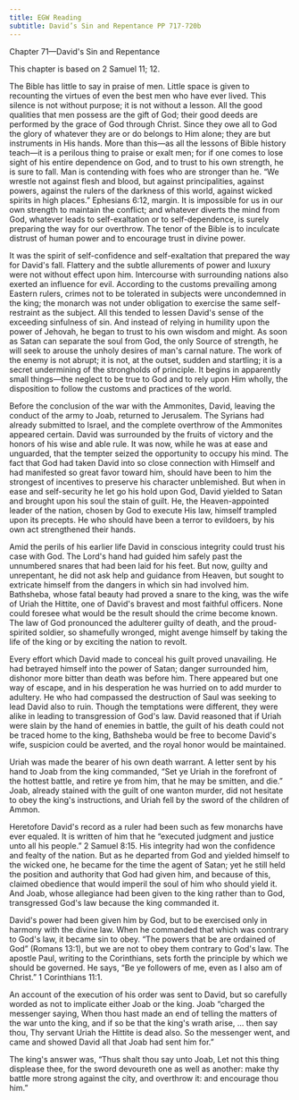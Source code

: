 ```yaml
---
title: EGW Reading
subtitle: David’s Sin and Repentance PP 717-720b
---
```


Chapter 71—David's Sin and Repentance

This chapter is based on 2 Samuel 11; 12.

The Bible has little to say in praise of men. Little space is given to recounting the virtues of even the best men who have ever lived. This silence is not without purpose; it is not without a lesson. All the good qualities that men possess are the gift of God; their good deeds are performed by the grace of God through Christ. Since they owe all to God the glory of whatever they are or do belongs to Him alone; they are but instruments in His hands. More than this—as all the lessons of Bible history teach—it is a perilous thing to praise or exalt men; for if one comes to lose sight of his entire dependence on God, and to trust to his own strength, he is sure to fall. Man is contending with foes who are stronger than he. “We wrestle not against flesh and blood, but against principalities, against powers, against the rulers of the darkness of this world, against wicked spirits in high places.” Ephesians 6:12, margin. It is impossible for us in our own strength to maintain the conflict; and whatever diverts the mind from God, whatever leads to self-exaltation or to self-dependence, is surely preparing the way for our overthrow. The tenor of the Bible is to inculcate distrust of human power and to encourage trust in divine power.

It was the spirit of self-confidence and self-exaltation that prepared the way for David's fall. Flattery and the subtle allurements of power and luxury were not without effect upon him. Intercourse with surrounding nations also exerted an influence for evil. According to the customs prevailing among Eastern rulers, crimes not to be tolerated in subjects were uncondemned in the king; the monarch was not under obligation to exercise the same self-restraint as the subject. All this tended to lessen David's sense of the exceeding sinfulness of sin. And instead of relying in humility upon the power of Jehovah, he began to trust to his own wisdom and might. As soon as Satan can separate the soul from God, the only Source of strength, he will seek to arouse the unholy desires of man's carnal nature. The work of the enemy is not abrupt; it is not, at the outset, sudden and startling; it is a secret undermining of the strongholds of principle. It begins in apparently small things—the neglect to be true to God and to rely upon Him wholly, the disposition to follow the customs and practices of the world.

Before the conclusion of the war with the Ammonites, David, leaving the conduct of the army to Joab, returned to Jerusalem. The Syrians had already submitted to Israel, and the complete overthrow of the Ammonites appeared certain. David was surrounded by the fruits of victory and the honors of his wise and able rule. It was now, while he was at ease and unguarded, that the tempter seized the opportunity to occupy his mind. The fact that God had taken David into so close connection with Himself and had manifested so great favor toward him, should have been to him the strongest of incentives to preserve his character unblemished. But when in ease and self-security he let go his hold upon God, David yielded to Satan and brought upon his soul the stain of guilt. He, the Heaven-appointed leader of the nation, chosen by God to execute His law, himself trampled upon its precepts. He who should have been a terror to evildoers, by his own act strengthened their hands.

Amid the perils of his earlier life David in conscious integrity could trust his case with God. The Lord's hand had guided him safely past the unnumbered snares that had been laid for his feet. But now, guilty and unrepentant, he did not ask help and guidance from Heaven, but sought to extricate himself from the dangers in which sin had involved him. Bathsheba, whose fatal beauty had proved a snare to the king, was the wife of Uriah the Hittite, one of David's bravest and most faithful officers. None could foresee what would be the result should the crime become known. The law of God pronounced the adulterer guilty of death, and the proud-spirited soldier, so shamefully wronged, might avenge himself by taking the life of the king or by exciting the nation to revolt.

Every effort which David made to conceal his guilt proved unavailing. He had betrayed himself into the power of Satan; danger surrounded him, dishonor more bitter than death was before him. There appeared but one way of escape, and in his desperation he was hurried on to add murder to adultery. He who had compassed the destruction of Saul was seeking to lead David also to ruin. Though the temptations were different, they were alike in leading to transgression of God's law. David reasoned that if Uriah were slain by the hand of enemies in battle, the guilt of his death could not be traced home to the king, Bathsheba would be free to become David's wife, suspicion could be averted, and the royal honor would be maintained.

Uriah was made the bearer of his own death warrant. A letter sent by his hand to Joab from the king commanded, “Set ye Uriah in the forefront of the hottest battle, and retire ye from him, that he may be smitten, and die.” Joab, already stained with the guilt of one wanton murder, did not hesitate to obey the king's instructions, and Uriah fell by the sword of the children of Ammon.

Heretofore David's record as a ruler had been such as few monarchs have ever equaled. It is written of him that he “executed judgment and justice unto all his people.” 2 Samuel 8:15. His integrity had won the confidence and fealty of the nation. But as he departed from God and yielded himself to the wicked one, he became for the time the agent of Satan; yet he still held the position and authority that God had given him, and because of this, claimed obedience that would imperil the soul of him who should yield it. And Joab, whose allegiance had been given to the king rather than to God, transgressed God's law because the king commanded it.

David's power had been given him by God, but to be exercised only in harmony with the divine law. When he commanded that which was contrary to God's law, it became sin to obey. “The powers that be are ordained of God” (Romans 13:1), but we are not to obey them contrary to God's law. The apostle Paul, writing to the Corinthians, sets forth the principle by which we should be governed. He says, “Be ye followers of me, even as I also am of Christ.” 1 Corinthians 11:1.

An account of the execution of his order was sent to David, but so carefully worded as not to implicate either Joab or the king. Joab “charged the messenger saying, When thou hast made an end of telling the matters of the war unto the king, and if so be that the king's wrath arise, ... then say thou, Thy servant Uriah the Hittite is dead also. So the messenger went, and came and showed David all that Joab had sent him for.”

The king's answer was, “Thus shalt thou say unto Joab, Let not this thing displease thee, for the sword devoureth one as well as another: make thy battle more strong against the city, and overthrow it: and encourage thou him.”